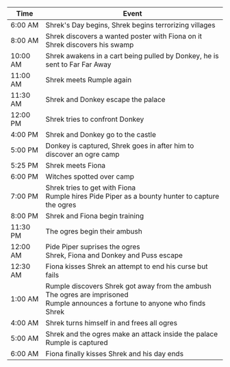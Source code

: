 |Time|Event|
|---|---|
6:00 AM | Shrek's Day begins, Shrek begins terrorizing villages
8:00 AM | Shrek discovers a wanted poster with Fiona on it<br/>Shrek discovers his swamp
10:00 AM | Shrek awakens in a cart being pulled by Donkey, he is sent to Far Far Away
11:00 AM | Shrek meets Rumple again
11:30 AM | Shrek and Donkey escape the palace
12:00 PM | Shrek tries to confront Donkey 
4:00 PM | Shrek and Donkey go to the castle
5:00 PM | Donkey is captured, Shrek goes in after him to discover an ogre camp
5:25 PM | Shrek meets Fiona
6:00 PM | Witches spotted over camp
7:00 PM | Shrek tries to get with Fiona<br/>Rumple hires Pide Piper as a bounty hunter to capture the ogres
8:00 PM | Shrek and Fiona begin training 
11:30 PM | The ogres begin their ambush
12:00 AM | Pide Piper suprises the ogres<br/>Shrek, Fiona and Donkey and Puss escape
12:30 AM | Fiona kisses Shrek an attempt to end his curse but fails 
1:00 AM | Rumple discovers Shrek got away from the ambush<br/>The ogres are imprisoned<br/>Rumple announces a fortune to anyone who finds Shrek
4:00 AM | Shrek turns himself in and frees all ogres
5:00 AM | Shrek and the ogres make an attack inside the palace<br/>Rumple is captured
6:00 AM | Fiona finally kisses Shrek and his day ends 
